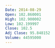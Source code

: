 ```yaml
---
Date: 2014-08-29
Open: 102.860001
High: 102.900002
Low: 102.199997
Close: 102.5
Adj Close: 95.848152
Volume: 44595000
---
```

